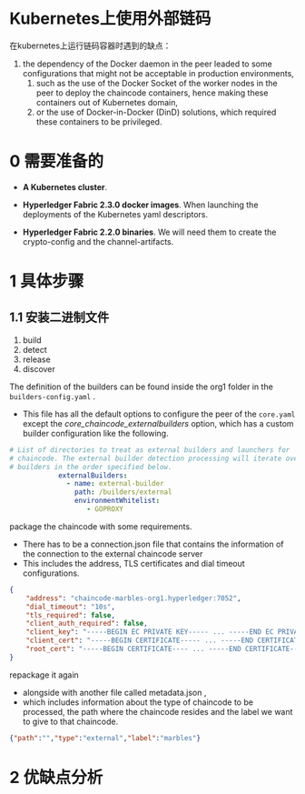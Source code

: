 # Kubernetes上使用外部链码

在kubernetes上运行链码容器时遇到的缺点：

1. the dependency of the Docker daemon in the peer leaded to some configurations that might not be acceptable in production environments, 
   1. such as the use of the Docker Socket of the worker nodes in the peer to deploy the chaincode containers, hence making these containers out of Kubernetes domain, 
   2. or the use of Docker-in-Docker (DinD) solutions, which required these containers to be privileged.

# 0 需要准备的

-  **A Kubernetes cluster**. 

- **Hyperledger Fabric 2.3.0 docker images**. When launching the deployments of the Kubernetes yaml descriptors.
- **Hyperledger Fabric 2.2.0 binaries**. We will need them to create the crypto-config and the channel-artifacts.

# 1 具体步骤

## 1.1 安装二进制文件

1. build
2. detect
3. release
4. discover



The definition of the builders can be found inside the org1 folder in the `builders-config.yaml` . 

- This file has all the default options to configure the peer of the `core.yaml` except the *core_chaincode_externalbuilders* option, which has a custom builder configuration like the following.

```yaml
# List of directories to treat as external builders and launchers for
# chaincode. The external builder detection processing will iterate over the
# builders in the order specified below.
            externalBuilders:
              - name: external-builder
                path: /builders/external
                environmentWhitelist:
                   - GOPROXY
```

package the chaincode with some requirements. 

- There has to be a connection.json file that contains the information of the connection to the external chaincode server
- This includes the address, TLS certificates and dial timeout configurations.

```json
{
    "address": "chaincode-marbles-org1.hyperledger:7052",
    "dial_timeout": "10s",
    "tls_required": false,
    "client_auth_required": false,
    "client_key": "-----BEGIN EC PRIVATE KEY----- ... -----END EC PRIVATE KEY-----",
    "client_cert": "-----BEGIN CERTIFICATE----- ... -----END CERTIFICATE-----",
    "root_cert": "-----BEGIN CERTIFICATE---- ... -----END CERTIFICATE-----"
}
```



repackage it again 

- alongside with another file called metadata.json , 
- which includes information about the type of chaincode to be processed, the path where the chaincode resides and the label we want to give to that chaincode.

```json
{"path":"","type":"external","label":"marbles"}
```



# 2 优缺点分析



